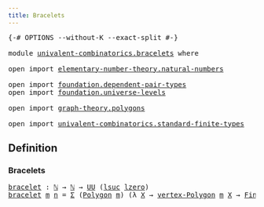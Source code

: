 ```yaml
---
title: Bracelets
---
```


<pre class="Agda"><a id="35" class="Symbol">{-#</a> <a id="39" class="Keyword">OPTIONS</a> <a id="47" class="Pragma">--without-K</a> <a id="59" class="Pragma">--exact-split</a> <a id="73" class="Symbol">#-}</a>

<a id="78" class="Keyword">module</a> <a id="85" href="univalent-combinatorics.bracelets.html" class="Module">univalent-combinatorics.bracelets</a> <a id="119" class="Keyword">where</a>

<a id="126" class="Keyword">open</a> <a id="131" class="Keyword">import</a> <a id="138" href="elementary-number-theory.natural-numbers.html" class="Module">elementary-number-theory.natural-numbers</a>

<a id="180" class="Keyword">open</a> <a id="185" class="Keyword">import</a> <a id="192" href="foundation.dependent-pair-types.html" class="Module">foundation.dependent-pair-types</a>
<a id="224" class="Keyword">open</a> <a id="229" class="Keyword">import</a> <a id="236" href="foundation.universe-levels.html" class="Module">foundation.universe-levels</a>

<a id="264" class="Keyword">open</a> <a id="269" class="Keyword">import</a> <a id="276" href="graph-theory.polygons.html" class="Module">graph-theory.polygons</a>

<a id="299" class="Keyword">open</a> <a id="304" class="Keyword">import</a> <a id="311" href="univalent-combinatorics.standard-finite-types.html" class="Module">univalent-combinatorics.standard-finite-types</a>
</pre>
## Definition

### Bracelets

<pre class="Agda"><a id="bracelet"></a><a id="400" href="univalent-combinatorics.bracelets.html#400" class="Function">bracelet</a> <a id="409" class="Symbol">:</a> <a id="411" href="elementary-number-theory.natural-numbers.html#1548" class="Datatype">ℕ</a> <a id="413" class="Symbol">→</a> <a id="415" href="elementary-number-theory.natural-numbers.html#1548" class="Datatype">ℕ</a> <a id="417" class="Symbol">→</a> <a id="419" href="foundation-core.universe-levels.html#235" class="Primitive">UU</a> <a id="422" class="Symbol">(</a><a id="423" href="Agda.Primitive.html#780" class="Primitive">lsuc</a> <a id="428" href="Agda.Primitive.html#764" class="Primitive">lzero</a><a id="433" class="Symbol">)</a>
<a id="435" href="univalent-combinatorics.bracelets.html#400" class="Function">bracelet</a> <a id="444" href="univalent-combinatorics.bracelets.html#444" class="Bound">m</a> <a id="446" href="univalent-combinatorics.bracelets.html#446" class="Bound">n</a> <a id="448" class="Symbol">=</a> <a id="450" href="foundation-core.dependent-pair-types.html#515" class="Record">Σ</a> <a id="452" class="Symbol">(</a><a id="453" href="graph-theory.polygons.html#2868" class="Function">Polygon</a> <a id="461" href="univalent-combinatorics.bracelets.html#444" class="Bound">m</a><a id="462" class="Symbol">)</a> <a id="464" class="Symbol">(λ</a> <a id="467" href="univalent-combinatorics.bracelets.html#467" class="Bound">X</a> <a id="469" class="Symbol">→</a> <a id="471" href="graph-theory.polygons.html#3326" class="Function">vertex-Polygon</a> <a id="486" href="univalent-combinatorics.bracelets.html#444" class="Bound">m</a> <a id="488" href="univalent-combinatorics.bracelets.html#467" class="Bound">X</a> <a id="490" class="Symbol">→</a> <a id="492" href="univalent-combinatorics.standard-finite-types.html#2392" class="Function">Fin</a> <a id="496" href="univalent-combinatorics.bracelets.html#446" class="Bound">n</a><a id="497" class="Symbol">)</a>
</pre>